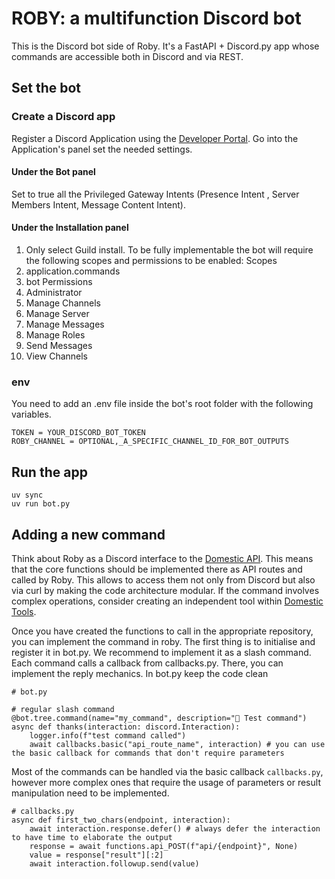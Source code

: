 # ROBY: a multifunction Discord bot
This is the Discord bot side of Roby. It's a FastAPI + Discord.py app whose commands are accessible both in Discord and via REST.

## Set the bot
### Create a Discord app
Register a Discord Application using the [Developer Portal](https://discord.com/developers/docs/quick-start/getting-started). Go into the Application's panel set the needed settings.
#### Under the Bot panel
Set to true all the Privileged Gateway Intents (Presence Intent
, Server Members Intent, Message Content Intent).
####  Under the Installation panel
1. Only select Guild install. 
To be fully implementable the bot will require the following scopes and permissions to be enabled:
Scopes
1. application.commands
1. bot
Permissions
1. Administrator
1. Manage Channels
1. Manage Server
1. Manage Messages
1. Manage Roles
1. Send Messages
1. View Channels

###  env
You need to add an .env file inside the bot's root folder with the following variables.
```
TOKEN = YOUR_DISCORD_BOT_TOKEN
ROBY_CHANNEL = OPTIONAL,_A_SPECIFIC_CHANNEL_ID_FOR_BOT_OUTPUTS
```

## Run the app
```
uv sync
uv run bot.py
```

## Adding a new command
Think about Roby as a Discord interface to the [Domestic API](https://github.com/oio/domestic-API/). This means that the core functions should be implemented there as API routes and called by Roby. This allows to access them not only from Discord but also via curl by making the code architecture modular. If the command involves complex operations, consider creating an independent tool within [Domestic Tools](https://github.com/oio/domestic-tools). 

Once you have created the functions to call in the appropriate repository, you can implement the command in roby. The first thing is to initialise and register it in bot.py. We recommend to implement it as a slash command. Each command calls a callback from callbacks.py. There, you can implement the reply mechanics. In bot.py keep the code clean

```
# bot.py

# regular slash command
@bot.tree.command(name="my_command", description="🌱 Test command")
async def thanks(interaction: discord.Interaction):
	logger.info(f"test command called")
	await callbacks.basic("api_route_name", interaction) # you can use the basic callback for commands that don't require parameters
```

Most of the commands can be handled via the basic callback `callbacks.py`, however more complex ones that require the usage of parameters or result manipulation need to be implemented.
```
# callbacks.py
async def first_two_chars(endpoint, interaction):
	await interaction.response.defer() # always defer the interaction to have time to elaborate the output
	response = await functions.api_POST(f"api/{endpoint}", None)
	value = response["result"][:2]
	await interaction.followup.send(value)
```

